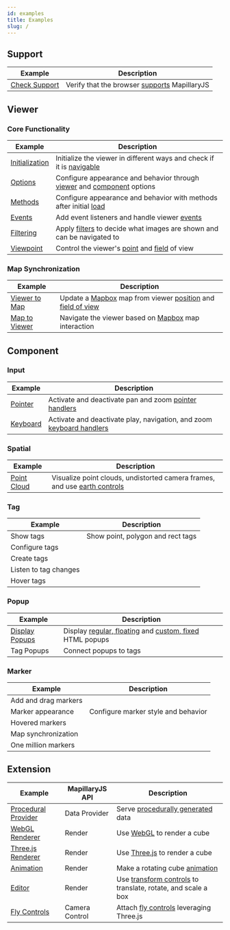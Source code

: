 ```yaml
---
id: examples
title: Examples
slug: /
---
```


## Support

| Example | Description |
| --- | --- |
| [Check Support](/examples/support) | Verify that the browser [supports](/api/modules/viewer#functions) MapillaryJS |

## Viewer

### Core Functionality

| Example | Description |
| --- | --- |
| [Initialization](/examples/viewer-initialization) | Initialize the viewer in different ways and check if it is [navigable](/api/classes/viewer.viewer-1#isnavigable) |
| [Options](/examples/viewer-options) | Configure appearance and behavior through [viewer](/api/interfaces/viewer.vieweroptions) and [component](/api/interfaces/viewer.componentoptions) options |
| [Methods](/examples/viewer-methods) | Configure appearance and behavior with methods after initial [load](/api/classes/viewer.viewer-1#on) |
| [Events](/examples/viewer-events) | Add event listeners and handle viewer [events](/api/modules/viewer#viewereventtype) |
| [Filtering](/examples/viewer-filters) | Apply [filters](/api/classes/viewer.viewer-1#setfilter) to decide what images are shown and can be navigated to |
| [Viewpoint](/examples/viewer-coordinates) | Control the viewer's [point](/api/classes/viewer.viewer-1#setcenter) and [field](/api/classes/viewer.viewer-1#setzoom) of view |

### Map Synchronization

| Example | Description |
| --- | --- |
| [Viewer to Map](/examples/viewer-to-map) | Update a [Mapbox](https://docs.mapbox.com/mapbox-gl-js/api/) map from viewer [position](/api/classes/viewer.viewer-1#getposition) and [field of view](/api/classes/viewer.viewer-1#getfieldofview) |
| [Map to Viewer](/examples/viewer-from-map) | Navigate the viewer based on [Mapbox](https://docs.mapbox.com/mapbox-gl-js/api/) map interaction |

## Component

### Input

| Example | Description |
| --- | --- |
| [Pointer](/examples/component-pointer) | Activate and deactivate pan and zoom [pointer handlers](/api/classes/component.pointercomponent#accessors) |
| [Keyboard](/examples/component-keyboard) | Activate and deactivate play, navigation, and zoom [keyboard handlers](/api/classes/component.keyboardcomponent#accessors) |

### Spatial

| Example | Description |
| --- | --- |
| [Point Cloud](/examples/component-spatial) | Visualize point clouds, undistorted camera frames, and use [earth controls](/api/enums/viewer.cameracontrols) |

### Tag

| Example               | Description                       |
| --------------------- | --------------------------------- |
| Show tags             | Show point, polygon and rect tags |
| Configure tags        |                                   |
| Create tags           |                                   |
| Listen to tag changes |                                   |
| Hover tags            |                                   |

### Popup

| Example | Description |
| --- | --- |
| [Display Popups](/examples/component-popup) | Display [regular, floating](/api/classes/component.popup) and [custom, fixed](/api/interfaces/component.popupoptions) HTML popups |
| Tag Popups | Connect popups to tags |

### Marker

| Example              | Description                         |
| -------------------- | ----------------------------------- |
| Add and drag markers |                                     |
| Marker appearance    | Configure marker style and behavior |
| Hovered markers      |                                     |
| Map synchronization  |                                     |
| One million markers  |                                     |

## Extension

| Example | MapillaryJS API | Description |
| --- | --- | --- |
| [Procedural Provider](/examples/procedural-data-provider) | Data Provider | Serve [procedurally generated](https://en.wikipedia.org/wiki/Procedural_generation) data |
| [WebGL Renderer](/examples/webgl-renderer) | Render | Use [WebGL](https://developer.mozilla.org/en-US/docs/Web/API/WebGL_API) to render a cube |
| [Three.js Renderer](/examples/three-renderer) | Render | Use [Three.js](https://threejs.org/) to render a cube |
| [Animation](/examples/animation) | Render | Make a rotating cube [animation](https://developer.mozilla.org/en-US/docs/Web/API/WebGL_API/Tutorial/Animating_objects_with_WebGL) |
| [Editor](/examples/extend-editor) | Render | Use [transform controls](https://github.com/mrdoob/three.js/blob/r125/examples/jsm/controls/TransformControls.js) to translate, rotate, and scale a box |
| [Fly Controls](/examples/fly-controls) | Camera Control | Attach [fly controls](https://github.com/mrdoob/three.js/blob/r127/examples/jsm/controls/FlyControls.js) leveraging Three.js |

